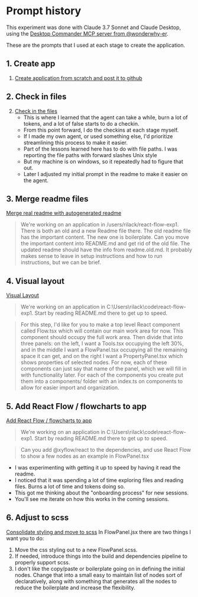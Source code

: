 # Prompt history

This experiment was done with Claude 3.7 Sonnet and Claude Desktop,
using the [Desktop Commander MCP server from @wonderwhy-er](https://github.com/wonderwhy-er/ClaudeDesktopCommander/tree/main).

These are the prompts that I used at each stage to create the application.

## 1. Create app
1. [Create application from scratch and post it to github](https://claude.ai/share/7852f674-885e-4c26-826d-b99c16dcc3f1)


## 2. Check in files
2. [Check in the files](https://claude.ai/share/d07834c0-d0c4-4d8c-bb6e-545d56de0e61)
    * This is where I learned that the agent can take a while, burn a lot of tokens, and a lot of false starts to do a checkin.
    * From this point forward, I do the checkins at each stage myself.
    * If I made my own agent, or used something else, I'd prioritize streamlining this process to make it easier.
    * Part of the lessons learned here has to do with file paths.  I was reporting the file paths with forward slashes Unix style
    * But my machine is on windows, so it repeatedly had to figure that out.
    * Later I adjusted my initial prompt in the readme to make it easier on the agent.


## 3. Merge readme files
[Merge real readme with autogenerated readme](https://claude.ai/share/d8878e8f-cbf9-409f-b5ca-9ba0bfa414fd)
> We're working on an application in /users/rilack/react-flow-exp1.  There is both an old and a new Readme file there.  The old readme file has the important content.  The new one is boilerplate.  Can you move the important content into README.md and get rid of the old file.  The updated readme should have the info from readme.old.md.  It probably makes sense to leave in setup instructions and how to run instructions, but we can be brief.

## 4. Visual layout
[Visual Layout](https://claude.ai/share/4828b654-2aff-4bc6-90ec-75dc28379359)
> We're working on an application in C:\Users\rilack\code\react-flow-exp1. Start by reading README.md there to get up to speed. 

> For this step, I'd like for you to make a top level React component called Flow.tsx which will contain our main work area for now. This component should occupy the full work area. Then divide that into three panels: on the left, I want a Tools.tsx occupying the left 30%, and in the middle I want a FlowPanel.tsx occupying all the remaining space it can get, and on the right I want a PropertyPanel.tsx which shows properties of selected nodes. For now, each of these components can just say that name of the panel, which we will fill in with functionality later. For each of the components you create put them into a components/ folder with an index.ts on components to allow for easier import and organization.


## 5. Add React Flow / flowcharts to app
[Add React Flow / flowcharts to app](https://claude.ai/share/32f9facf-9ae7-45c3-afb2-c68a76eb5425)
> We're working on an application in C:\Users\rilack\code\react-flow-exp1. Start by reading README.md there to get up to speed.

> Can you add @xyflow/react to the dependencies, and use React Flow to show a few nodes as an example in FlowPanel.tsx
* I was experimenting with getting it up to speed by having it read the readme.
* I noticed that it was spending a lot of time exploring files and reading files. Burns a lot of time and tokens doing so.
* This got me thinking about the "onboarding process" for new sessions.
* You'll see me iterate on how this works in the coming sessions.

## 6. Adjust to scss
[Consolidate styling and move to scss](https://claude.ai/share/c812470e-ed8b-4e26-b07d-c6baf708b24a)
In FlowPanel.jsx there are two things I want you to do:
1. Move the css styling out to a new FlowPanel.scss.
2. If needed, introduce things into the build and dependencies pipeline to properly support scss.
3. I don't like the copy/paste or boilerplate going on in defining the initial nodes.  Change that into a small easy to maintain list of nodes sort of declaratively, along with something that generates all the nodes to reduce the boilerplate and increase the flexibility.

